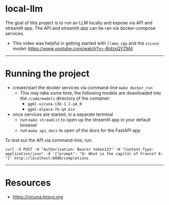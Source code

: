 # local-llm

The goal of this project is to run an LLM locally and expose via API and streamlit app. The API and streamlit app can be ran via docker-compose services.

- This video was helpful in getting started with `llama_cpp` and the `vicuna` model: https://www.youtube.com/watch?v=-BidzsQYZM4

---

# Running the project

- create/start the docker services via command-line `make docker_run`
    - This may take some time, the following models are downloaded into the `/code/models` directory of the container:
        - `ggml-vicuna-13b-1.1-q4_0`
        - `ggml-alpaca-7b-q4.bin`
- once services are started, in a separate terminal
    - run `make streamlit` to open up the streamlit app in your default browser
    - run `make api_docs` to open of the docs for the FastAPI app

To test out the API via command-line, run:

```
curl -X POST -H "Authorization: Bearer token123" -H "Content-Type: application/json" -d '{"prompt": "Q: What is the capital of France? A: "}' http://localhost:8080/completions
```

---

# Resources

- https://vicuna.lmsys.org
